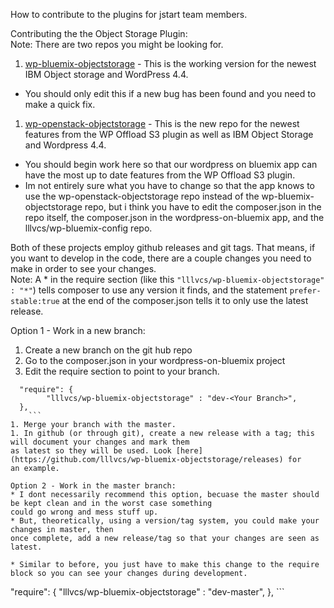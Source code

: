 How to contribute to the plugins for jstart team members.

Contributing the the Object Storage Plugin:  
Note: There are two repos you might be looking for.
1. [wp-bluemix-objectstorage](https://github.com/lllvcs/wp-bluemix-objectstorage) - This is the working version
for the newest IBM Object storage and WordPress 4.4.
  * You should only edit this if a new bug has been found and you need to
    make a quick fix.
1. [wp-openstack-objectstorage](https://github.com/lllvcs/wp-openstack-objectstorage) - This is the new repo
for the newest features from the WP Offload S3 plugin as well as IBM Object Storage and Wordpress 4.4.
  * You should begin work here so that our wordpress on bluemix app can have the most up to date features
from the WP Offload S3 plugin.
  * Im not entirely sure what you have to change so that the app knows to use the wp-openstack-objectstorage repo instead
of the wp-bluemix-objectstorage repo, but i think you have to edit the composer.json in the repo itself, the composer.json
in the wordpress-on-bluemix app, and the lllvcs/wp-bluemix-config repo.


Both of these projects employ github releases and git tags. That means, if you want to develop in the code,
there are a couple changes you need to make in order to see your changes.  
Note: A \* in the require section (like this `"lllvcs/wp-bluemix-objectstorage" : "*"`) tells composer to use any 
version it finds, and the statement `prefer-stable:true` at the end of the composer.json tells it to only 
use the latest release.

Option 1 - Work in a new branch:  
1. Create a new branch on the git hub repo
1. Go to the composer.json in your wordpress-on-bluemix project
1. Edit the require section to point to your branch.  
```
  "require": {
        "lllvcs/wp-bluemix-objectstorage" : "dev-<Your Branch>",
  },  
    ```
1. Merge your branch with the master.
1. In github (or through git), create a new release with a tag; this will document your changes and mark them 
as latest so they will be used. Look [here](https://github.com/lllvcs/wp-bluemix-objectstorage/releases) for 
an example.

Option 2 - Work in the master branch:  
* I dont necessarily recommend this option, becuase the master should be kept clean and in the worst case something 
could go wrong and mess stuff up.  
* But, theoretically, using a version/tag system, you could make your changes in master, then 
once complete, add a new release/tag so that your changes are seen as latest.  

* Similar to before, you just have to make this change to the require block so you can see your changes during development.
```
  "require": {
        "lllvcs/wp-bluemix-objectstorage" : "dev-master",
  }, ```  

